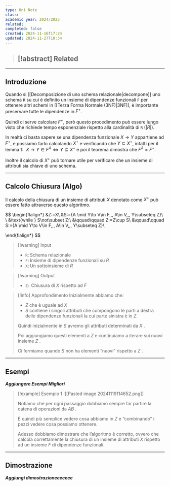 ```yaml
---
type: Uni Note
class: 
academic year: 2024/2025
related: 
completed: false
created: 2024-11-16T17:24
updated: 2024-11-27T10:34
---
```

>[!abstract] Related
>- 

---
## Introduzione

Quando si [[Decomposizione di uno schema relazionale|decompone]] uno schema `R` su cui è definito un insieme di dipendenze funzionali `F` per ottenere altri schemi in [[Terza Forma Normale (3NF)|3NF]], è importante preservare tutte le dipendenze in $F^{+}$.

Quindi ci serve calcolare $F^{+}$, però questo procedimento può essere lungo visto che richiede tempo esponenziale rispetto alla cardinalità di `R` (${ \lvert R \rvert }$).

In realtà ci basta sapere se una dipendenza funzionale $X \to Y$ appartiene ad $F^{+}$, e possiamo farlo calcolando $X^{+}$ e verificando che $Y\subseteq X^{+}$, infatti per il lemma 1: $\ X \to Y \in F^{A} \iff Y \subseteq X^{+}$ e poi il teorema dimostra che $F^{A}=F^{+}$.

Inoltre il calcolo di $X^{+}$ può tornare utile per verificare che un insieme di attributi sia chiave di uno schema.

---
## Calcolo Chiusura (Algo)

Il calcolo della chiusura di un insieme di attributi $X$ denotato come $X^{+}$ può essere fatto attraverso questo algoritmo.

$$
\begin{flalign*}
&Z:=X\\
&S:=\{A \mid Y\to V\in F,\,\, A\in V,\,\, Y\subseteq Z\}\\ \\
&\text{while } S\not\subset Z:\\
&\qquad\qquad Z:=Z\cup S\\
&\qquad\qquad S:=\{A \mid Y\to V\in F,\,\, A\in V,\,\, Y\subseteq Z\}\\

\end{flalign*}
$$

>[!warning] Input
>- `R:`Schema relazionale
>- `F:`Insieme di dipendenze funzionali su $R$
>- `X:`Un sottoinsieme di $R$

>[!warning] Output
>- `Z:` Chiusura di $X$ rispetto ad $F$

>[!info] Approfondimento
>Inizialmente abbiamo che: 
>- $Z$ che è uguale ad $X$ 
>- $S$ contiene i singoli attributi che compongono le parti a destra delle dipendenze funzionali la cui parte sinistra è in $Z$.
>  
>Quindi inizialmente in $S$  avremo gli attributi determinati da $X$ . 
>  
>Poi aggiungiamo questi elementi a $Z$  e continuiamo a iterare sui nuovi insieme $Z$ .
>
>Ci fermiamo quando $S$ non ha elementi “nuovi” rispetto a $Z$ .

---
## Esempi

***Aggiungere Esempi Migliori***

>[!example] Esempio 1 
>![[Pasted image 20241119114652.png]]
>
>Notiamo che per ogni passaggio dobbiamo sempre far partire la catena di operazioni da $AB$ .
>
>È quindi più semplice vedere cosa abbiamo in $Z$  e “combinando” i pezzi vedere cosa possiamo ottenere.
>
>Adesso dobbiamo dimostrare che l’algoritmo è corretto, ovvero che calcola correttamente la chiusura di un insieme di attributi $X$  rispetto ad un insieme $F$  di dipendenze funzionali.

---
## Dimostrazione

***Aggiungi dimostrazioneeeeeee***